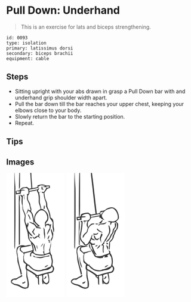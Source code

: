 # Pull Down: Underhand
> This is an exercise for lats and biceps strengthening.

``` 
id: 0093 
type: isolation 
primary: latissimus dorsi 
secondary: biceps brachii 
equipment: cable 
``` 

## Steps

 - Sitting upright with your abs drawn in grasp a Pull Down bar with and underhand grip shoulder width apart.
 - Pull the bar down till the bar reaches your upper chest, keeping your elbows close to your body.
 - Slowly return the bar to the starting position.
 - Repeat.

## Tips


## Images

<svg width="118pt" height="250pt" viewBox="0 0 118 250" xmlns="http://www.w3.org/2000/svg">
  <g fill="#FFF">
    <path d="M0 0h16.34c-.24 47.65-.02 95.3-.13 142.95 0 3.5-.2 7.08.83 10.47.89-5.75.62-11.58.83-17.38.82-30.67.68-61.35.55-92.03-.71-6.32.53-12.67-.38-18.96-.72-8.33-.92-16.7-1.29-25.05h9.42c-.1 10.92-.98 21.86-.4 32.76.96-1.78 1.8-3.7 1.72-5.77.05-9-.02-17.99 0-26.99h20.79c.66 10.34 1.46 20.67 2.18 31.01-1.53.21-3.07.43-4.6.65-1.51-1.3-2.91-2.93-4.88-3.5-2.77.41-5.48 1.3-8.32 1.14-2.42 1.39-4.77 3.12-5.83 5.81-2.72.17-5.4.7-7.99 1.55.15 2.15.3 4.31.46 6.46 3.25-.64 6.5-1.49 9.84-1.36.12-2.34.39-4.69 1.61-6.74 2.61.21 5.22.35 7.84.3-3.28-1.42-6.92-2.85-10.41-.86 3.35-2.86 7.83-4.62 12.25-4.15 5.05 1.3 4.12 7.58 4.19 11.59-1.09.34-2.18.68-3.27 1.03.23.4.68 1.21.9 1.62-.64 2.92-.96 5.97-.38 8.93 1.01 3.75 3.75 6.79 4.61 10.59.86 3.86 2.01 7.65 2.55 11.57l-4.64-1.08c-.05-1.04-.11-2.07-.16-3.1-1.21 3.94-2.76 7.78-3.8 11.78 1.63-2.27 2.88-4.78 4.01-7.33 3.59 1.82 6.35 5.11 7.25 9.06 1.09 5.36 3.67 10.55 2.86 16.15-2.97-1.06-5.9-2.24-8.94-3.07 3 3.08 7.29 4.15 10.73 6.56 1.77 1.98 3.11 4.29 4.65 6.44 2.94.17 5.86.56 8.78.87-1.43-3.56-5.74-2.48-8.67-2.87 2.22-.74 4.46-1.44 6.72-2.06-3.71-2.82-7.45-5.89-9.97-9.85-1.43-6.31 1-13.21 5.54-17.71 1.99-2.12 4.35-4.55 7.55-4.19 4.19-.17 7.58 3.04 9.32 6.58 1.69 3.54 3.13 7.65 1.89 11.57-.78 2.45-3 3.98-4.32 6.11-.42 3.6.36 7.19.92 10.74.92-1.75.57-5.09 3.2-5.17 1.82-.18 3.54.59 5.28 1.01 0 1.72.06 3.45.18 5.17-2.34 4.07-4.92 8.21-5.27 13.03 2.44-2.84 3.58-6.46 5.46-9.64 2.12-3.49 1.46-7.79 2.78-11.57-1.29.51-2.59.99-3.9 1.45l.04-1.57c-2.64-.69-5.25-.32-7.4 1.45-.06-3.66 2.65-5.89 4.67-8.51 1.84-5.61.92-12.3-2.93-16.89-2.03-2.57-4.83-4.34-7.41-6.31-.75 0-2.27.02-3.02.02-.49-4.72-2.18-9.18-3.13-13.79-.21-5.54.63-11.15-.84-16.59-.8-2.48 2.09-3.8 3.28-5.56a222.98 222.98 0 0 0-3.7 3.2c-.91-1.56-1.82-3.13-2.7-4.71 2-.88 2.33-2.87 2.63-4.77-.85-.73-1.69-1.47-2.53-2.21 1.78-1.12 3.56-2.21 5.35-3.29 3.33.12 6.71.15 9.91 1.16-1.76.6-3.54 1.18-5.32 1.75 2.34.29 4.69.41 7.01.84.26 3.6-2.97 6.12-4.27 9.24-1.7.67-3.35.23-4.99-.34.33.95.75 1.85 1.25 2.72.94.17 1.87-.31 2.81-.41.03 5.98 1.4 11.88 3.7 17.38 1.36 3.16 1.65 6.64.99 10.01 2.03 4.28 4.25 8.49 5.71 13.01.97 3.35 1.19 6.86 2.15 10.2 1.49 3.35 4.58 5.85 5.56 9.46.36 3.56-.62 7.15-.04 10.7.92 3.22 1.44 6.52 1.71 9.86 1.24-3.1 1.7-6.46.71-9.68-1.42-5.47.24-11.37-1.92-16.69-.86-2.18-3.03-3.32-4.85-4.58.12-7-2.74-13.51-5.57-19.75-1.57-3.05-.45-6.61-1.56-9.79-.76-3.54-3.18-6.47-3.79-10.05-.64-3.3-.97-6.65-1.5-9.97 1.95-2.65 3.7-5.44 5.71-8.05 1.76-.78 3.65-1.23 5.5-1.79-.07-1.58-.07-3.17-.31-4.73-1.38-.81-3.02-.25-4.51-.25-2.87.6-5.43-1.12-8.14-1.73-4.14-.79-8.45.1-12.2 1.94.11.78.33 2.33.43 3.1-3.48.94-7.03 1.62-10.6 2.09-.45-10.23-2.07-20.4-1.98-30.64H118v250H0V0m70.89 27.84v5.4c1.53.19 3.1.34 4.58-.2-.68-.43-2.06-1.28-2.74-1.71l.12-3.38c-.49-.03-1.47-.08-1.96-.11M27.6 43.07c.75 2.2 2.42 3.84 3.57 5.81-.45 5.61-.97 11.47 1.26 16.82.06 4.34-.04 8.96 2.28 12.82 1.1 2.78 2.28 5.59 2.67 8.57-.19 2.28-.8 4.51-1 6.8-.56 4.3 1.62 8.24 2.5 12.33.72 3.68 1.75 7.29 3.06 10.8 1.62 4.19 1.38 8.74 2.29 13.09.09 4.11 3.5 6.8 5.65 9.95.04.7.1 2.1.13 2.81 1.77 4.01 3.25 8.24 3.07 12.69-6.4 1.47-12.62 3.9-19.19 4.54-1.31-1.72-2.72-3.39-4.46-4.7-.08-1.11-.16-2.22-.23-3.33l1.19-1.91c6.26-1.49 12.83-1.74 18.9-3.96.12-.25.36-.74.48-.98-3.77-.89-7.92 1.16-11.86 1.46-5.57-2.13-13.21-1.07-16.52 4.37-1.51 5.53-.89 11.4.82 16.83-.12 3.79.14 7.59.53 11.37 2.62 8.43 4.78 17.04 6.57 25.69.53-.31 1.58-.93 2.11-1.24-.93-3.24-.95-6.7-2.27-9.82-4.13-10.85-5.08-22.47-7.1-33.81-.55-3.38.5-6.9 2.45-9.65 1.31-1.98 3.96-1.9 5.99-2.54-3.12 1.68-3.82 5.26-2.86 8.46 1.9 1.96 4.38 3.19 6.41 5 1.59 1.77 1.64 4.39.28 6.32-.01 3.69-.02 7.38.07 11.07.97 2.45 3.58 3.59 5.49 5.18-.87 3.78-2.41 8.45.71 11.64.23 5.66-.94 11.47.76 16.99 1.53 5.6 2.23 11.81.91 17.44-5.15 2.53-10.42-.73-14.68-3.49-3.05-2.23-6.97-2.09-10.48-3.03-2.43-.76-4.52-2.28-6.63-3.64 1.14-2.04 2.6-3.9 4.57-5.21 2.28.3 4.99 1.21 6.79-.76 2.98-2.66 7.02-3.45 10.28-5.64-.2-.81-.58-2.43-.78-3.24-.94.89-1.86 1.81-2.76 2.75-2.82 1.21-5.42 2.82-7.99 4.48-2.57.59-5.46.05-7.78 1.52-1.86 1.12-3.78 2.87-3.42 5.28-.36 2.68 2.64 3.76 4.38 5.08 3.49 2.55 8.16 1.95 11.73 4.25 3.89 2.21 7.96 4.77 12.55 4.9 2.51-.52 6.66-.91 6.8-4.23 2.19-9.17-2.94-17.9-2.96-27.01-.04-2-.24-4 .01-5.99 5.7 2.4 10.59 6.27 15.67 9.72 1.28.67 1 2.37 1.46 3.55 1.42 1.1 3.01 1.99 4.34 3.22.6 2.44.44 4.99.59 7.49.21 1.97-.37 4.7 2.14 5.4-.36-5.92-.01-11.89-.81-17.78 2.05-.63 4.11-1.24 6.19-1.79.8 2.3 1.49 4.71.96 7.15-.7 3.67.07 7.34.7 10.95l2-.78c-1.68-3.74-.61-2.9.59-1.02 1.8.88 3.65 1.66 5.51 2.41 2.1-1.23 4.71-2.55 4.91-5.32.73-5.63-.03-11.38-1.65-16.78 2.46-.59 4.96-.98 7.37-1.75 2.54-1.19 3.6-4.05 4.29-6.58.74-3.27-1.63-5.91-3.61-8.16.85-4.54 1.61-9.37.06-13.85-.75-2.03-.9-4.19-.97-6.34-2.68-2.54-3.25-6.35-3.51-9.85-.31-3.76 1.77-7.21 1.66-10.96-.02-2.58-.05-5.16.04-7.74 3.65-4.35 4.6-9.91 4.6-15.42-1.78-2.57-2.42-5.65-3.48-8.53-.35.4-1.05 1.21-1.4 1.61.97 4.35 2.61 8.56 3.16 13.02-1.16 2.4-2.29 4.82-3.38 7.25.4 3.24.25 6.54-.44 9.73-.71 3.29-.83 6.82-2.67 9.75.38 1.68.7 3.38.98 5.08-3.17 2-6.79 3.33-10.58 3.19-.56-7.02-1.33-14.31 1.24-21.04-4.23 3.92-2.99 10.41-2.4 15.53-.36.33-1.08 1-1.45 1.34.57 1.89 1.21 3.77 1.82 5.66-6.26.51-12.72-.14-18.66-2.22-1.33-1.58-2.53-3.26-3.91-4.8.71.43 1.42.87 2.12 1.33-.38-5.45-.89-10.99-3.35-15.96 5.07 4.03 3.84 11.45 8.09 16.02-.29-3.36-.98-6.69-1.8-9.96-1.44-6.18-7.51-9.44-11.08-14.21-1.53-4.27-1.15-8.99-1.94-13.42 2.2 2.41 3.9 6.38 7.85 5.77-4.35-5-10.07-9.92-10.72-16.95 1.53-2.9 3.75-7.73.79-10.28-.47 1.91-.87 3.84-1.3 5.78-1.19-2.13-2.55-4.2-3.37-6.51-.88-4.41.35-8.87.35-13.3-.92-4.76-3.6-8.95-5.19-13.5-1.19-8.71-1.07-17.53-.34-26.28.68-.18 2.05-.55 2.73-.73-.29 3.01-.67 6.16.32 9.09.21-3.47-.05-6.94-.07-10.4-.33-.05-1-.14-1.33-.18-.64.78-1.32 1.53-2.04 2.24-1.83-.86-3.55-1.93-5.37-2.82m-2.12.71c-.31 9.4-.23 18.8-.24 28.2.09 24.38-.2 48.75.14 73.12 2.77-.52 1.92-3.27 2.14-5.14-.25-26.67.53-53.35-.73-80 .04-5.32 2.54-11.72-1.31-16.18m49.58 28.67c.54-.04 1.64-.12 2.19-.17-.19-2.44.84-5.39-1.29-7.25-.46 2.45-.7 4.94-.9 7.42M43.3 83.33c1.49 4.04 3.83 7.74 4.82 11.97 1-3.89-1.06-7.41-2.67-10.79-.72-.4-1.43-.79-2.15-1.18m31.14 26.47c1.68 4.99.43 10.33 1.75 15.37.61 2.73.45 5.54.59 8.31 2.25-6.04.64-12.36.4-18.58.11-2.13-1.41-3.65-2.74-5.1m-22.77 8.83c2.31 1.97 3.35 5.4 6.41 6.39-.99-2.15-2.27-4.16-3.75-6.01 1.05-2.8 2.84-5.3 3.39-8.28-2.74 2.04-3.8 5.43-6.05 7.9m12.52 4.44c.92.82 1.14 1.74.65 2.76-3.34.83-5.98 2.99-8.78 4.87-1.1-.96-2.2-1.91-3.34-2.82.34 2.26 1.76 4.68 4.42 4.32 2.57-.7 4.53-2.71 6.43-4.47 1.52 1.49 3.09 2.93 4.77 4.24-1.24-2.24-4.12-5.19-.82-7.15-.6-.77-1.2-1.55-1.8-2.32-.38.14-1.15.43-1.53.57m19.02 8.39l.44 2.62c1.45-2.68 3.01-5.41 3.3-8.51-2.13 1.29-2.67 3.82-3.74 5.89m-35.06-1.96c-1.41 1.64 2.66 3.53 3.27 1.6-.05-1.48-2.07-2.34-3.27-1.6m36.27 5.62c-.82 1.7 3.04 2.92 3.38 1.13-.43-1.24-2.3-1.99-3.38-1.13m1.13 2.99c-.87 1.22 1.11 3.1 2.15 1.84.84-1.22-1.11-3.08-2.15-1.84M69.1 149.08c2.3-2.07 4.43-4.49 5.21-7.55-2.18 2.17-3.73 4.87-5.21 7.55m-8.08-4.02c-.24 2.93.45 5.81 1.73 8.44.04-2.91-.31-5.85-1.73-8.44m-23.76 73.17c-.39.52-1.16 1.57-1.55 2.09-1.02.08-2.04.17-3.05.26-.08.57-.23 1.71-.3 2.29 2.61.68 4.4-1.28 6.16-2.85-.32-.45-.95-1.34-1.26-1.79z"/>
    <path d="M80.16 27.25c1.79-.18 3.57-.38 5.35-.61.13.63.38 1.9.5 2.54-2.26.39-5.94 1.86-5.85-1.93zM54.89 31.91c3.6-.09 6.99-2.35 10.6-1.14-1.28 2.45-4.18 2.65-6.57 3.24-4.24.76-8.45 1.63-12.69 2.33l-.15-2.81c2.95-.47 5.91-.9 8.81-1.62zM46.67 37.85c4.16-.74 8.35-1.37 12.5-2.18.52-.41 1.54-1.22 2.05-1.63.08 2.72 1.72 4.84 2.9 7.13 1.18 4.81 1.4 9.82 1.14 14.76-.7 6.02 3.72 11.08 3.71 17.04C60.6 76.51 54.98 85.87 56.39 95c-1.31-3.23-2.02-6.65-2.62-10.07-.4-3.06-2.58-5.38-4.11-7.93 2.58-4.42-1.67-8.52-1.41-13.02-.28-4.76-5.07-8.06-4.84-12.96.14-1.92-.54-4.12.71-5.8 1.49-2.21 2.77-4.6 2.55-7.37zM20.61 36.48c2.66.28 5.35.53 7.92 1.28-1.89 2.2-4.73 3.08-7.56 2.84l-.36-4.12zM55.74 98.01c2.09 3.05 5.02 5.35 7.42 8.12-.3.53-.92 1.59-1.22 2.11-1.9-2.77-3.86-5.62-6.9-7.26.24-.99.47-1.98.7-2.97zM36.74 162c5.17-1.34 10.33-2.72 15.49-4.08-1.31 1.43-2.84 2.66-3.99 4.23-.32 1.95-.28 3.93-.35 5.9.48 0 1.42 0 1.89.01.1-1.95.13-3.91.45-5.84 1.11-.47 2.29-.71 3.45-1 1.78 1.74 3.88 3.08 6.21 3.99 5.31.92 10.78 1.81 16.14.75 3.6-1.09 7.13-2.39 10.83-3.12.8 1.47 1.65 2.92 2.57 4.33.36 3.96 2.28 7.69 1.97 11.72-.23 3.32-.44 6.77-2.26 9.67-3.27.96-6.18 2.78-9.27 4.15-2.33 1.07-5.05.62-7.35 1.79-5 2.97-11.12 1.35-16.29-.31-4.09-2.54-7.58-5.99-10.78-9.57-.37.08-1.11.23-1.47.31-2.27-2.64-5.68-4.17-7.39-7.31-1.84-5.06-1.64-10.59.15-15.62m17.03 4.34c.66 1.17.91 3.02 2.64 2.96 4.6.32 8.81 2.98 13.48 2.08 3.91-.09 7.22-2.76 11.14-2.63 1.9-.07 3.77-.44 5.62-.9l-.52-2.17c-4.43 2.19-9.48 2.05-14.18 3.28-4.21 1.2-8.59.35-12.88.22a22.372 22.372 0 0 0-5.3-2.84m23.44 23.92c2.77-.86 5.36-2.35 7.27-4.57-2.91.59-6.23 1.4-7.27 4.57z"/>
    <path d="M43.57 194.15c-3.2-1.4-2.84-6.42.04-8.03 2.79 1.96 4.49 5.09 7.49 6.79 3.86 3.33 8.88 4.97 13.92 5.26 5.64-.02 10.93-2.37 16.53-2.79 3.14-.17 5.48-2.41 7.98-4.02.68-1.11 1.38-2.2 2.1-3.29 3.65 3.14 2.58 10.34-2.58 10.95-9.12 1.46-17.67 5.12-26.67 7.05-5.81-4.63-12.12-8.69-18.81-11.92zM73.98 205.93c2.78-1.61 5.86-2.68 9.03-3.2.32 5.72 4.46 12.16.43 17.34-.76 1.87-2.79 2.04-4.48 1.47-2.76-1.73-4.36-4.78-5.03-7.89 3.27.51 6.68-1.44 6.51-5-.45-.1-1.36-.29-1.82-.38-.63 2.36-1.64 4.63-4.3 5.22-.18-2.52-.44-5.04-.34-7.56zM61.06 207.92c1.01-1.04 3.34.31 2.5 1.68-.97.98-3.3-.38-2.5-1.68z"/>
  </g>
  <g fill="#333">
    <path d="M16.34 0h.41c.37 8.35.57 16.72 1.29 25.05.91 6.29-.33 12.64.38 18.96.13 30.68.27 61.36-.55 92.03-.21 5.8.06 11.63-.83 17.38-1.03-3.39-.83-6.97-.83-10.47.11-47.65-.11-95.3.13-142.95zM26.17 0h1.32c-.02 9 .05 17.99 0 26.99.08 2.07-.76 3.99-1.72 5.77-.58-10.9.3-21.84.4-32.76z"/>
    <path d="M48.28 0h2.11c-.09 10.24 1.53 20.41 1.98 30.64 3.57-.47 7.12-1.15 10.6-2.09-.1-.77-.32-2.32-.43-3.1 3.75-1.84 8.06-2.73 12.2-1.94 2.71.61 5.27 2.33 8.14 1.73 1.49 0 3.13-.56 4.51.25.24 1.56.24 3.15.31 4.73-1.85.56-3.74 1.01-5.5 1.79-2.01 2.61-3.76 5.4-5.71 8.05.53 3.32.86 6.67 1.5 9.97.61 3.58 3.03 6.51 3.79 10.05 1.11 3.18-.01 6.74 1.56 9.79 2.83 6.24 5.69 12.75 5.57 19.75 1.82 1.26 3.99 2.4 4.85 4.58 2.16 5.32.5 11.22 1.92 16.69.99 3.22.53 6.58-.71 9.68-.27-3.34-.79-6.64-1.71-9.86-.58-3.55.4-7.14.04-10.7-.98-3.61-4.07-6.11-5.56-9.46-.96-3.34-1.18-6.85-2.15-10.2-1.46-4.52-3.68-8.73-5.71-13.01.66-3.37.37-6.85-.99-10.01-2.3-5.5-3.67-11.4-3.7-17.38-.94.1-1.87.58-2.81.41-.5-.87-.92-1.77-1.25-2.72 1.64.57 3.29 1.01 4.99.34 1.3-3.12 4.53-5.64 4.27-9.24-2.32-.43-4.67-.55-7.01-.84 1.78-.57 3.56-1.15 5.32-1.75-3.2-1.01-6.58-1.04-9.91-1.16-1.79 1.08-3.57 2.17-5.35 3.29.84.74 1.68 1.48 2.53 2.21-.3 1.9-.63 3.89-2.63 4.77.88 1.58 1.79 3.15 2.7 4.71 1.23-1.08 2.45-2.15 3.7-3.2-1.19 1.76-4.08 3.08-3.28 5.56 1.47 5.44.63 11.05.84 16.59.95 4.61 2.64 9.07 3.13 13.79.75 0 2.27-.02 3.02-.02 2.58 1.97 5.38 3.74 7.41 6.31 3.85 4.59 4.77 11.28 2.93 16.89-2.02 2.62-4.73 4.85-4.67 8.51 2.15-1.77 4.76-2.14 7.4-1.45l-.04 1.57c1.31-.46 2.61-.94 3.9-1.45-1.32 3.78-.66 8.08-2.78 11.57-1.88 3.18-3.02 6.8-5.46 9.64.35-4.82 2.93-8.96 5.27-13.03-.12-1.72-.18-3.45-.18-5.17-1.74-.42-3.46-1.19-5.28-1.01-2.63.08-2.28 3.42-3.2 5.17-.56-3.55-1.34-7.14-.92-10.74 1.32-2.13 3.54-3.66 4.32-6.11 1.24-3.92-.2-8.03-1.89-11.57-1.74-3.54-5.13-6.75-9.32-6.58-3.2-.36-5.56 2.07-7.55 4.19-4.54 4.5-6.97 11.4-5.54 17.71 2.52 3.96 6.26 7.03 9.97 9.85-2.26.62-4.5 1.32-6.72 2.06 2.93.39 7.24-.69 8.67 2.87-2.92-.31-5.84-.7-8.78-.87-1.54-2.15-2.88-4.46-4.65-6.44-3.44-2.41-7.73-3.48-10.73-6.56 3.04.83 5.97 2.01 8.94 3.07.81-5.6-1.77-10.79-2.86-16.15-.9-3.95-3.66-7.24-7.25-9.06-1.13 2.55-2.38 5.06-4.01 7.33 1.04-4 2.59-7.84 3.8-11.78.05 1.03.11 2.06.16 3.1l4.64 1.08c-.54-3.92-1.69-7.71-2.55-11.57-.86-3.8-3.6-6.84-4.61-10.59-.58-2.96-.26-6.01.38-8.93-.22-.41-.67-1.22-.9-1.62 1.09-.35 2.18-.69 3.27-1.03-.07-4.01.86-10.29-4.19-11.59-4.42-.47-8.9 1.29-12.25 4.15 3.49-1.99 7.13-.56 10.41.86-2.62.05-5.23-.09-7.84-.3-1.22 2.05-1.49 4.4-1.61 6.74-3.34-.13-6.59.72-9.84 1.36-.16-2.15-.31-4.31-.46-6.46 2.59-.85 5.27-1.38 7.99-1.55 1.06-2.69 3.41-4.42 5.83-5.81 2.84.16 5.55-.73 8.32-1.14 1.97.57 3.37 2.2 4.88 3.5 1.53-.22 3.07-.44 4.6-.65-.72-10.34-1.52-20.67-2.18-31.01m31.88 27.25c-.09 3.79 3.59 2.32 5.85 1.93-.12-.64-.37-1.91-.5-2.54-1.78.23-3.56.43-5.35.61m-25.27 4.66c-2.9.72-5.86 1.15-8.81 1.62l.15 2.81c4.24-.7 8.45-1.57 12.69-2.33 2.39-.59 5.29-.79 6.57-3.24-3.61-1.21-7 1.05-10.6 1.14m-8.22 5.94c.22 2.77-1.06 5.16-2.55 7.37-1.25 1.68-.57 3.88-.71 5.8-.23 4.9 4.56 8.2 4.84 12.96-.26 4.5 3.99 8.6 1.41 13.02 1.53 2.55 3.71 4.87 4.11 7.93.6 3.42 1.31 6.84 2.62 10.07-1.41-9.13 4.21-18.49 12.58-22.03.01-5.96-4.41-11.02-3.71-17.04.26-4.94.04-9.95-1.14-14.76-1.18-2.29-2.82-4.41-2.9-7.13-.51.41-1.53 1.22-2.05 1.63-4.15.81-8.34 1.44-12.5 2.18m-26.06-1.37l.36 4.12c2.83.24 5.67-.64 7.56-2.84-2.57-.75-5.26-1-7.92-1.28m35.13 61.53c-.23.99-.46 1.98-.7 2.97 3.04 1.64 5 4.49 6.9 7.26.3-.52.92-1.58 1.22-2.11-2.4-2.77-5.33-5.07-7.42-8.12z"/>
    <path d="M70.89 27.84c.49.03 1.47.08 1.96.11l-.12 3.38c.68.43 2.06 1.28 2.74 1.71-1.48.54-3.05.39-4.58.2v-5.4zM27.6 43.07c1.82.89 3.54 1.96 5.37 2.82.72-.71 1.4-1.46 2.04-2.24.33.04 1 .13 1.33.18.02 3.46.28 6.93.07 10.4-.99-2.93-.61-6.08-.32-9.09-.68.18-2.05.55-2.73.73-.73 8.75-.85 17.57.34 26.28 1.59 4.55 4.27 8.74 5.19 13.5 0 4.43-1.23 8.89-.35 13.3.82 2.31 2.18 4.38 3.37 6.51.43-1.94.83-3.87 1.3-5.78 2.96 2.55.74 7.38-.79 10.28.65 7.03 6.37 11.95 10.72 16.95-3.95.61-5.65-3.36-7.85-5.77.79 4.43.41 9.15 1.94 13.42 3.57 4.77 9.64 8.03 11.08 14.21.82 3.27 1.51 6.6 1.8 9.96-4.25-4.57-3.02-11.99-8.09-16.02 2.46 4.97 2.97 10.51 3.35 15.96-.7-.46-1.41-.9-2.12-1.33 1.38 1.54 2.58 3.22 3.91 4.8 5.94 2.08 12.4 2.73 18.66 2.22-.61-1.89-1.25-3.77-1.82-5.66.37-.34 1.09-1.01 1.45-1.34-.59-5.12-1.83-11.61 2.4-15.53-2.57 6.73-1.8 14.02-1.24 21.04 3.79.14 7.41-1.19 10.58-3.19-.28-1.7-.6-3.4-.98-5.08 1.84-2.93 1.96-6.46 2.67-9.75.69-3.19.84-6.49.44-9.73 1.09-2.43 2.22-4.85 3.38-7.25-.55-4.46-2.19-8.67-3.16-13.02.35-.4 1.05-1.21 1.4-1.61 1.06 2.88 1.7 5.96 3.48 8.53 0 5.51-.95 11.07-4.6 15.42-.09 2.58-.06 5.16-.04 7.74.11 3.75-1.97 7.2-1.66 10.96.26 3.5.83 7.31 3.51 9.85.07 2.15.22 4.31.97 6.34 1.55 4.48.79 9.31-.06 13.85 1.98 2.25 4.35 4.89 3.61 8.16-.69 2.53-1.75 5.39-4.29 6.58-2.41.77-4.91 1.16-7.37 1.75 1.62 5.4 2.38 11.15 1.65 16.78-.2 2.77-2.81 4.09-4.91 5.32-1.86-.75-3.71-1.53-5.51-2.41-1.2-1.88-2.27-2.72-.59 1.02l-2 .78c-.63-3.61-1.4-7.28-.7-10.95.53-2.44-.16-4.85-.96-7.15-2.08.55-4.14 1.16-6.19 1.79.8 5.89.45 11.86.81 17.78-2.51-.7-1.93-3.43-2.14-5.4-.15-2.5.01-5.05-.59-7.49-1.33-1.23-2.92-2.12-4.34-3.22-.46-1.18-.18-2.88-1.46-3.55-5.08-3.45-9.97-7.32-15.67-9.72-.25 1.99-.05 3.99-.01 5.99.02 9.11 5.15 17.84 2.96 27.01-.14 3.32-4.29 3.71-6.8 4.23-4.59-.13-8.66-2.69-12.55-4.9-3.57-2.3-8.24-1.7-11.73-4.25-1.74-1.32-4.74-2.4-4.38-5.08-.36-2.41 1.56-4.16 3.42-5.28 2.32-1.47 5.21-.93 7.78-1.52 2.57-1.66 5.17-3.27 7.99-4.48.9-.94 1.82-1.86 2.76-2.75.2.81.58 2.43.78 3.24-3.26 2.19-7.3 2.98-10.28 5.64-1.8 1.97-4.51 1.06-6.79.76-1.97 1.31-3.43 3.17-4.57 5.21 2.11 1.36 4.2 2.88 6.63 3.64 3.51.94 7.43.8 10.48 3.03 4.26 2.76 9.53 6.02 14.68 3.49 1.32-5.63.62-11.84-.91-17.44-1.7-5.52-.53-11.33-.76-16.99-3.12-3.19-1.58-7.86-.71-11.64-1.91-1.59-4.52-2.73-5.49-5.18-.09-3.69-.08-7.38-.07-11.07 1.36-1.93 1.31-4.55-.28-6.32-2.03-1.81-4.51-3.04-6.41-5-.96-3.2-.26-6.78 2.86-8.46-2.03.64-4.68.56-5.99 2.54-1.95 2.75-3 6.27-2.45 9.65 2.02 11.34 2.97 22.96 7.1 33.81 1.32 3.12 1.34 6.58 2.27 9.82-.53.31-1.58.93-2.11 1.24-1.79-8.65-3.95-17.26-6.57-25.69-.39-3.78-.65-7.58-.53-11.37-1.71-5.43-2.33-11.3-.82-16.83 3.31-5.44 10.95-6.5 16.52-4.37 3.94-.3 8.09-2.35 11.86-1.46-.12.24-.36.73-.48.98-6.07 2.22-12.64 2.47-18.9 3.96l-1.19 1.91c.07 1.11.15 2.22.23 3.33 1.74 1.31 3.15 2.98 4.46 4.7 6.57-.64 12.79-3.07 19.19-4.54.18-4.45-1.3-8.68-3.07-12.69-.03-.71-.09-2.11-.13-2.81-2.15-3.15-5.56-5.84-5.65-9.95-.91-4.35-.67-8.9-2.29-13.09a68.521 68.521 0 0 1-3.06-10.8c-.88-4.09-3.06-8.03-2.5-12.33.2-2.29.81-4.52 1-6.8-.39-2.98-1.57-5.79-2.67-8.57-2.32-3.86-2.22-8.48-2.28-12.82-2.23-5.35-1.71-11.21-1.26-16.82-1.15-1.97-2.82-3.61-3.57-5.81M36.74 162c-1.79 5.03-1.99 10.56-.15 15.62 1.71 3.14 5.12 4.67 7.39 7.31.36-.08 1.1-.23 1.47-.31 3.2 3.58 6.69 7.03 10.78 9.57 5.17 1.66 11.29 3.28 16.29.31 2.3-1.17 5.02-.72 7.35-1.79 3.09-1.37 6-3.19 9.27-4.15 1.82-2.9 2.03-6.35 2.26-9.67.31-4.03-1.61-7.76-1.97-11.72a63.18 63.18 0 0 1-2.57-4.33c-3.7.73-7.23 2.03-10.83 3.12-5.36 1.06-10.83.17-16.14-.75-2.33-.91-4.43-2.25-6.21-3.99-1.16.29-2.34.53-3.45 1-.32 1.93-.35 3.89-.45 5.84-.47-.01-1.41-.01-1.89-.01.07-1.97.03-3.95.35-5.9 1.15-1.57 2.68-2.8 3.99-4.23-5.16 1.36-10.32 2.74-15.49 4.08m6.83 32.15c6.69 3.23 13 7.29 18.81 11.92 9-1.93 17.55-5.59 26.67-7.05 5.16-.61 6.23-7.81 2.58-10.95-.72 1.09-1.42 2.18-2.1 3.29-2.5 1.61-4.84 3.85-7.98 4.02-5.6.42-10.89 2.77-16.53 2.79-5.04-.29-10.06-1.93-13.92-5.26-3-1.7-4.7-4.83-7.49-6.79-2.88 1.61-3.24 6.63-.04 8.03m30.41 11.78c-.1 2.52.16 5.04.34 7.56 2.66-.59 3.67-2.86 4.3-5.22.46.09 1.37.28 1.82.38.17 3.56-3.24 5.51-6.51 5 .67 3.11 2.27 6.16 5.03 7.89 1.69.57 3.72.4 4.48-1.47 4.03-5.18-.11-11.62-.43-17.34-3.17.52-6.25 1.59-9.03 3.2m-12.92 1.99c-.8 1.3 1.53 2.66 2.5 1.68.84-1.37-1.49-2.72-2.5-1.68z"/>
    <path d="M25.48 43.78c3.85 4.46 1.35 10.86 1.31 16.18 1.26 26.65.48 53.33.73 80-.22 1.87.63 4.62-2.14 5.14-.34-24.37-.05-48.74-.14-73.12.01-9.4-.07-18.8.24-28.2zM75.06 72.45c.2-2.48.44-4.97.9-7.42 2.13 1.86 1.1 4.81 1.29 7.25-.55.05-1.65.13-2.19.17zM43.3 83.33c.72.39 1.43.78 2.15 1.18 1.61 3.38 3.67 6.9 2.67 10.79-.99-4.23-3.33-7.93-4.82-11.97zM74.44 109.8c1.33 1.45 2.85 2.97 2.74 5.1.24 6.22 1.85 12.54-.4 18.58-.14-2.77.02-5.58-.59-8.31-1.32-5.04-.07-10.38-1.75-15.37zM51.67 118.63c2.25-2.47 3.31-5.86 6.05-7.9-.55 2.98-2.34 5.48-3.39 8.28 1.48 1.85 2.76 3.86 3.75 6.01-3.06-.99-4.1-4.42-6.41-6.39zM64.19 123.07c.38-.14 1.15-.43 1.53-.57.6.77 1.2 1.55 1.8 2.32-3.3 1.96-.42 4.91.82 7.15-1.68-1.31-3.25-2.75-4.77-4.24-1.9 1.76-3.86 3.77-6.43 4.47-2.66.36-4.08-2.06-4.42-4.32 1.14.91 2.24 1.86 3.34 2.82 2.8-1.88 5.44-4.04 8.78-4.87.49-1.02.27-1.94-.65-2.76zM83.21 131.46c1.07-2.07 1.61-4.6 3.74-5.89-.29 3.1-1.85 5.83-3.3 8.51l-.44-2.62zM48.15 129.5c1.2-.74 3.22.12 3.27 1.6-.61 1.93-4.68.04-3.27-1.6zM84.42 135.12c1.08-.86 2.95-.11 3.38 1.13-.34 1.79-4.2.57-3.38-1.13zM85.55 138.11c1.04-1.24 2.99.62 2.15 1.84-1.04 1.26-3.02-.62-2.15-1.84zM69.1 149.08c1.48-2.68 3.03-5.38 5.21-7.55-.78 3.06-2.91 5.48-5.21 7.55zM61.02 145.06c1.42 2.59 1.77 5.53 1.73 8.44-1.28-2.63-1.97-5.51-1.73-8.44zM53.77 166.34c1.88.71 3.67 1.65 5.3 2.84 4.29.13 8.67.98 12.88-.22 4.7-1.23 9.75-1.09 14.18-3.28l.52 2.17c-1.85.46-3.72.83-5.62.9-3.92-.13-7.23 2.54-11.14 2.63-4.67.9-8.88-1.76-13.48-2.08-1.73.06-1.98-1.79-2.64-2.96zM77.21 190.26c1.04-3.17 4.36-3.98 7.27-4.57-1.91 2.22-4.5 3.71-7.27 4.57zM37.26 218.23c.31.45.94 1.34 1.26 1.79-1.76 1.57-3.55 3.53-6.16 2.85.07-.58.22-1.72.3-2.29 1.01-.09 2.03-.18 3.05-.26.39-.52 1.16-1.57 1.55-2.09z"/>
  </g>
</svg>

<svg width="118pt" height="250pt" viewBox="0 0 118 250" xmlns="http://www.w3.org/2000/svg">
  <g fill="#FFF">
    <path d="M0 0h16.3c-.31 47.67-.03 95.34-.16 143.01-.03 3.49-.19 7.05.91 10.41.24-1.45.41-2.9.52-4.36 1.17-35.66.99-71.34.97-107.01C18.91 28 16.96 14.04 16.75 0h9.33c-.74 28.88-1.18 57.78-.8 86.66.18.13.54.39.72.51.19-.13.55-.41.73-.55.97-6.82.68-13.74.81-20.61-.08-22 .16-44.01-.12-66.01h22.14c-.21 4.99.79 9.91 1.28 14.86 2.73 22.47 4.84 45.03 7.93 67.46-3.06.55-6.13 1.04-9.17 1.67-1.89-1.34-3.63-2.9-5.62-4.09-4.88.59-10.12.74-14.32 3.63-.34 1.32-.69 2.63-1.04 3.94-2.7.48-5.38 1.07-8.07 1.59.23 2.11.52 4.22.84 6.33 3.09-.34 6.19-.71 9.28-1.09-.09-1.47-.18-2.95-.26-4.42 2.61-.39 5.23-.61 7.86-.79.13-.43.4-1.3.53-1.73-2.71.05-5.43.09-8.14-.14 3.06-4.25 8.45-5.06 13.33-4.83 4.06 2.01 5.04 8.12 2 11.41-2.76 2.64-6.88 2.52-10.4 1.98-.69.57-1.39 1.14-2.09 1.71.78.11 2.34.31 3.12.42-.07 2.1-.12 4.2-.17 6.3.36-2.08.7-4.16 1.03-6.24 1.7-.55 3.42-1.06 5.15-1.52-.64 2.52-1.45 5.02-1.76 7.61-.38 2.37 1.27 4.35 2.39 6.26-.84 2.76-1.62 5.54-2.43 8.31-3.58 3.28-8.86 6.52-7.64 12.21 1.01-1.21 1.85-2.54 2.57-3.94 1.71-4.02 6.89-5.68 7.27-10.42.97-6.61 5.98-13.11 13.11-13.28l.16-1.56c-1.94.3-4.03.03-5.89.75-2.76 1.74-4.57 4.57-6.65 7-.88-3.54-.7-7.18-.15-10.76 2.52-2.7 5.17-5.39 6.6-8.88 5.55-.33 10.98-1.59 16.43-2.61l-.12 3.23c.7-.01 2.1-.05 2.79-.06.36.54 1.07 1.63 1.42 2.17 1.96.87 3.89 1.81 5.84 2.7-2.26-3.23-6.36-6.68-4.92-11.1 2.67-4.88 6.74-9.41 12.2-11.12 3.46-1.15 7.4-2.71 10.96-1.18 5.59 4.19 9.07 11.17 8.81 18.17-.17 4.49-4.98 6.52-8.59 7.83-4.04.26-8.11-1.57-12.07-.04 1.9.59 3.82 1.12 5.74 1.64-.2 2.06-.34 4.12-.35 6.19 1.34-1.84 2.35-3.89 3.3-5.95 3.12.64 8.07-2.03 9.56 2.08 1.35 4.3.85 9.43-1.8 13.18-3.38.23-2.51 3.77-3.16 6.08-.44 1.99-1.78 3.6-2.83 5.3-.26 2.22-.25 4.67-1.66 6.54-1.53 2.34-4.06 3.92-5.34 6.43-.62 4.87-.39 9.81-.99 14.69l1.67-.13c.32-4.73 1.11-9.47.58-14.22 4.2-3.2 7.77-7.61 8.06-13.11 1.36-2.31 2.42-4.78 3.21-7.33.96-3.34 4.14-5.61 4.72-9.09.39-2.61.98-5.38.3-7.98-1.12-1.54-2.64-2.73-3.99-4.05 2.02-2.23 4.75-4.13 5.64-7.14.4-6.24-1.81-12.28-5.29-17.41-2.86-2.47-6.3-4.84-10.3-4.27-4.31.75-8.98 1.89-11.92 5.4-2.74 1.27-5.7 1.87-8.71 1.89-1.03 1.26-2.03 2.54-3 3.84 2.73-1.06 5.49-2.07 8.38-2.58-1.95 2.24-3.91 4.47-5.7 6.84-.31-1.38-.63-2.75-.94-4.13-2.28.61-4.58 1.19-6.88 1.75-3.55-27.36-6.02-54.86-9.75-82.19l.63-.01H118v250H0V0m64.92 101.04c1.14.15 3.4.47 4.54.63 2.08-2.08 3.24-4.79 3.85-7.64-2.79 2.36-5 5.33-8.39 7.01m-39.44-5.15c-.69 16.27-.17 32.59-.28 48.89.9-.28 1.81-.56 2.72-.84-.38-.36-1.14-1.07-1.52-1.42.35-1.85.82-3.73.54-5.63-.91-6.28-.5-12.64-.89-18.96 1.06-5.97.91-12.04.78-18.08.07-1.46-.67-2.74-1.35-3.96m2.6.37c.79 1.28 1.61 2.53 2.47 3.76-.39 6.7-.94 13.42-2.54 19.96-.85 4.57-1.3 9.36-.31 13.95 1.67 3.16 4.16 5.8 6.64 8.35.73 1.51 1.56 3.25 3.48 3.39 3.45 1.56 6.4-1.77 8.44-4.15.9.69 2.27.99 2.76 2.11 1.78 5.01 3.22 10.16 5.36 15.03 1.44 2.68 2.91 6.28 6.52 6.25-4.29-6.16-6.7-13.25-9.71-20.06 2.04-.07 4.09-.22 6.12-.45.08-.56.25-1.69.33-2.26-1.65.09-3.29.22-4.93.38-1.63-1.07-3.33-2.11-4.69-3.53.68-2.03 1.64-3.93 2.47-5.9 2.03 1.95 4.64 2.72 7.44 2.03-2-1.78-5.02-2.06-6.75-4.1.03-2.53 1.06-4.89 1.46-7.36-2.99 3.54-3.03 8.56-5.88 12.22-1.96 3.56-3.96 9.19-9.16 7.9-.41-.96-.83-1.92-1.24-2.88-4.94-3.48-8.86-9.6-7.18-15.8 1.46-8.85 3.88-17.65 3.38-26.7-.19-2.36-2.87-1.73-4.48-2.14m47.97 4.99c-2.86.21-5.7.61-8.41 1.58a28.82 28.82 0 0 0-3.92 2.44c2.1.81 3.52-.86 5.08-1.78 2.28-.02 4.57.15 6.85-.08 2.35-.58 4.05-2.51 5.56-4.28-1.87.33-3.47 1.33-5.16 2.12m21.1-.06c.32 2.23 1.02 4.52.54 6.78-.92 2.15-2.52 3.92-3.97 5.73-.35 2.1-.63 4.22-1.19 6.28-.89 2.03-2.9 3.36-3.65 5.48-1.11 2.84-2.08 5.9-4.3 8.11-1.94 1.9-3.84 3.92-4.78 6.52 3.48-2.15 6.71-4.97 8.58-8.66 1.59-3.03 2.58-6.4 4.87-9.02 1.86-1.94 1.66-4.71 2.1-7.16 1.36-3.19 4.26-5.66 4.88-9.18-.01-1.6-.31-3.17-.54-4.75-.63-.03-1.91-.1-2.54-.13m-38.85 1.12c.9 1.71 5.08 1.6 6.19.14-1.94-.43-4.27-.78-6.19-.14m26.43 3.57c.94 5.52 2.83 11.5.01 16.82-3.33 5.95-6.97 11.75-10.18 17.78-1.55 2.05-3.65 3.74-4.49 6.26l1.8-1.4c.62.61 1.24 1.23 1.85 1.85-.72 4.38-.78 8.83-.03 13.22.44-.02 1.32-.05 1.77-.06-1.5-4.35-.18-8.85.09-13.26-.45-1.09-1.11-2.07-1.71-3.07.92-.76 1.82-1.53 2.71-2.31l-.32-2.56c2.06-1.89 4.02-3.97 5.07-6.6 1.92-4.68 5.57-8.52 6.76-13.52 1.28-4.58-.31-9.33-2.18-13.5-.29.08-.87.26-1.15.35m-23.68 6.7c2.15 4.73 7.49 6.56 12.11 7.96-2.75-3.47-8-3.92-9.99-8.19-.53.06-1.59.17-2.12.23m-.95 10.09c-1.99-.1-3.97-.33-5.91-.78 1.24 4.24 1.19 8.92 4.23 12.45 1.34.29 2.68.63 4.01 1.02 1.82-.94 3.12-2.49 3.76-4.44-1.5.67-2.95 1.47-4.46 2.13-3.09-.65-3.61-4.14-4.7-6.56l-.6.36c-.31-.67-.94-2-1.26-2.67 3.41.6 8.64.53 9.02-4.03-1.39.8-2.75 1.63-4.09 2.52m10.23-.53c-.65 2.52-1.49 4.99-2.59 7.36-1.42 2.8.52 5.77 1.52 8.39.34 1.08.68 2.17 1.07 3.24-.05-2.86-.92-5.63-1.01-8.47.61-2.8 2.17-5.28 3.38-7.86-.12-.51-.37-1.53-.49-2.05-.47-.15-1.41-.46-1.88-.61m11.02 19.05c-2.76 1.1 1.16 3.66 2.35 1.7 1.04-1.47-1.27-2.33-2.35-1.7m-35.29.84c-1.28 4.08-.16 8.45 2.94 11.4-1.25-3.72-1.03-7.92-2.94-11.4m11.52 5.42c2.49.94 4.48.11 5.36-2.37-1.89.55-3.7 1.32-5.36 2.37m3.54 5.52c3.56-1.36 6.62-4.31 6.94-8.28-3.06 2.01-4.69 5.48-6.94 8.28m18.2-7.85c.28.33.82 1 1.09 1.34.93 2.81 1.86 5.63 2.9 8.41.49-1.93 1.33-3.95.48-5.91-.43-2.19-2.75-2.91-4.47-3.84m-57.9 5.76c-1.08 3.15-.76 6.61-.89 9.89 2.02 6.91.83 14.32 3.08 21.18 1.91 7.66 4.23 15.21 5.65 22.98.55-.31 1.66-.93 2.21-1.24-.87-3.22-1.01-6.63-2.25-9.75-4.14-10.87-5.08-22.52-7.12-33.89-.71-4.98 1.72-12.26 7.86-11.82 2-.06-1.25 1.22-1.49 1.07-1.41 2.15-1.51 4.81-.82 7.23 2.47 2.48 5.99 3.91 7.72 7.13-2.25 4.07-.66 8.88-1.1 13.29-.47 3.51 3.33 5.13 5.56 7.02-.97 3.87-2.25 8.5.76 11.84-.04 3.72-.22 7.44-.21 11.16.09 4.45 2.14 8.56 2.36 12.99.09 3.19.3 6.41-.1 9.58-4.81 3.19-10.34-.03-14.48-2.76-2.69-2.02-6.06-2.47-9.28-2.98-3.16-.4-5.77-2.35-8.36-4.03 1.32-1.75 2.29-4.26 4.64-4.82 1.61-.03 3.21.14 4.82.07 2.35-1.26 4.32-3.19 6.85-4.14 2.53-1.17 7.13-2.06 4.59-5.89-1 .87-1.96 1.77-2.9 2.7-2.78 1.22-5.34 2.84-7.93 4.39-2.57.69-5.47.16-7.82 1.6-1.86 1.13-3.73 2.93-3.44 5.32-.34 2.69 2.62 3.79 4.39 5.12 3.49 2.5 8.12 1.98 11.71 4.24 3.38 1.97 6.85 3.97 10.72 4.78 2.94.33 6.36-.36 8.44-2.61 1.65-5.49.69-11.33-.82-16.74-1.57-5.83-1.66-11.87-1.57-17.86 5.3 2.91 10.37 6.19 15.21 9.79 1.31.72 1.24 2.31 1.57 3.57 1.43 1.11 3.01 2.02 4.34 3.26.93 3.75.26 7.69.95 11.48.44.38 1.34 1.12 1.78 1.49-.2-5.96.11-11.97-.72-17.88 1.95-.61 3.88-1.29 5.89-1.7 1.25 2.1 1.64 4.55 1.16 6.95-.75 3.7.08 7.4.71 11.04l2.06-.74c-1.66-3.94-.61-2.92.55-.96 3.06 1.92 7.5 3.05 9.65-.74 2.31-6.12.68-12.97-.69-19.16 2.42-.49 4.88-.85 7.24-1.63 2.75-1.48 4.11-4.73 4.37-7.7.19-2.91-2.01-5.04-3.65-7.15 1.8-8.19.95-17.22-4.09-24.13-.06-1.12-.12-2.23-.17-3.35-1.09-1.04-2.17-2.09-3.26-3.13.08 2.25 2.66 5.7-.3 6.98-4.18 1.91-8.77 2.67-12.93 4.63-3.86.98-7.95.98-11.89.74-4.98-4.3-5.51-12.15-11.27-15.52 1.74 5.2 4.99 9.71 7.48 14.57 1.15 2.65 4.18 3.07 6.56 4.08 3.48 1.69 7.41.45 11.08.25-.13-.44-.38-1.31-.5-1.74 1.61-.71 3.23-1.42 4.87-2.07-.71 1.02-1.46 2-2.2 2.99 2.41-.13 4.81-.37 7.19-.8.1-.37.32-1.11.42-1.48-.38-.36-1.15-1.09-1.54-1.45 1.44-1.13 2.98-2.12 4.42-3.26.67 2.31 2.2 4.1 3.69 5.91 1.05 6.4 2.3 13.53-1.09 19.46-5.56 1.81-10.4 5.74-16.5 5.73-4.78 3.41-11.22 1.45-16.38-.13-3.77-2.28-6.84-5.54-10.05-8.53 0-.64 0-1.91-.01-2.54-.22.58-.68 1.74-.9 2.32-2.22-1.64-4.4-3.33-6.37-5.26-.81-.82-1.61-1.63-2.43-2.43-1.22-5.14-1.85-10.61.3-15.61 2.97-.77 5.96-1.6 8.59-3.25 1.52-.8 4.17.46 4.3-2.16-5.31.86-10.35 3-15.75 3.41-1.32-1.83-2.8-3.53-4.64-4.85.12-1.67.32-3.34.72-4.96 4.53-.97 9.24-1.31 13.57-3.08-3.95-.65-8.02.17-11.92-.84-3.94-1.41-7.98 1.43-10.2 4.53m5.1 17.81c-.6 7.87.79 15.95 5.12 22.66-.2-6.11-4.29-11.27-4.33-17.39-.1-1.78-.34-3.55-.79-5.27m50.63 21.6c2.83-.81 5.45-2.34 7.35-4.62-2.96.56-6.3 1.42-7.35 4.62M32.6 220.88l-.24 2.06c2.92.71 5.9-1.61 5.91-4.63-1.81 1.03-3.68 1.94-5.67 2.57z"/>
    <path d="M48.9 85.82c5.88-.86 11.83-1.55 17.53-3.26.32.68.95 2.04 1.27 2.71-5.9 1.12-11.8 2.25-17.68 3.41-.38-.96-.75-1.91-1.12-2.86zM22.12 90.66c1.89-.2 3.78-.37 5.67-.53-.04.58-.13 1.73-.18 2.31-1.3.24-2.59.48-3.89.74-.53-.84-1.07-1.68-1.6-2.52zM42.2 193.5c-.56-2.03-1.35-4.36-.07-6.3 2.42-1.76 4.23 1.58 5.68 3.08 3.75 3.42 8.1 6.58 13.24 7.41 6.72 1.71 13.22-1.55 19.83-2.17 4.54-.36 8.49-3.44 10.75-7.27 3.93 3.3 2.18 10.69-3.27 10.89-8.88 1.41-17.19 5-25.94 6.91-6.24-4.9-12.94-9.35-20.22-12.55zM73.99 205.78c2.9-1.23 5.82-2.5 8.95-3.07.69 3.76 1.46 7.5 2.18 11.25.68 2.94-1.18 5.65-3.08 7.68-4.64 1.02-7.11-4.31-8.11-7.96 3.34.5 6.83-1.47 6.53-5.14-.5-.06-1.5-.17-1.99-.22-.41 2.42-1.72 4.36-4.13 5.2-.2-2.57-.3-5.16-.35-7.74zM61.17 207.97c.98-1.13 3.26.28 2.43 1.64-.95 1.1-3.22-.33-2.43-1.64z"/>
  </g>
  <g fill="#333">
    <path d="M16.3 0h.45c.21 14.04 2.16 28 1.79 42.05.02 35.67.2 71.35-.97 107.01-.11 1.46-.28 2.91-.52 4.36-1.1-3.36-.94-6.92-.91-10.41.13-47.67-.15-95.34.16-143.01zM26.08 0h1.34c.28 22 .04 44.01.12 66.01-.13 6.87.16 13.79-.81 20.61-.18.14-.54.42-.73.55-.18-.12-.54-.38-.72-.51-.38-28.88.06-57.78.8-86.66z"/>
    <path d="M49.56 0h2.58l-.63.01c3.73 27.33 6.2 54.83 9.75 82.19 2.3-.56 4.6-1.14 6.88-1.75.31 1.38.63 2.75.94 4.13 1.79-2.37 3.75-4.6 5.7-6.84-2.89.51-5.65 1.52-8.38 2.58.97-1.3 1.97-2.58 3-3.84 3.01-.02 5.97-.62 8.71-1.89 2.94-3.51 7.61-4.65 11.92-5.4 4-.57 7.44 1.8 10.3 4.27 3.48 5.13 5.69 11.17 5.29 17.41-.89 3.01-3.62 4.91-5.64 7.14 1.35 1.32 2.87 2.51 3.99 4.05.68 2.6.09 5.37-.3 7.98-.58 3.48-3.76 5.75-4.72 9.09-.79 2.55-1.85 5.02-3.21 7.33-.29 5.5-3.86 9.91-8.06 13.11.53 4.75-.26 9.49-.58 14.22l-1.67.13c.6-4.88.37-9.82.99-14.69 1.28-2.51 3.81-4.09 5.34-6.43 1.41-1.87 1.4-4.32 1.66-6.54 1.05-1.7 2.39-3.31 2.83-5.3.65-2.31-.22-5.85 3.16-6.08 2.65-3.75 3.15-8.88 1.8-13.18-1.49-4.11-6.44-1.44-9.56-2.08-.95 2.06-1.96 4.11-3.3 5.95.01-2.07.15-4.13.35-6.19-1.92-.52-3.84-1.05-5.74-1.64 3.96-1.53 8.03.3 12.07.04 3.61-1.31 8.42-3.34 8.59-7.83.26-7-3.22-13.98-8.81-18.17-3.56-1.53-7.5.03-10.96 1.18-5.46 1.71-9.53 6.24-12.2 11.12-1.44 4.42 2.66 7.87 4.92 11.1-1.95-.89-3.88-1.83-5.84-2.7-.35-.54-1.06-1.63-1.42-2.17-.69.01-2.09.05-2.79.06l.12-3.23c-5.45 1.02-10.88 2.28-16.43 2.61-1.43 3.49-4.08 6.18-6.6 8.88-.55 3.58-.73 7.22.15 10.76 2.08-2.43 3.89-5.26 6.65-7 1.86-.72 3.95-.45 5.89-.75l-.16 1.56c-7.13.17-12.14 6.67-13.11 13.28-.38 4.74-5.56 6.4-7.27 10.42-.72 1.4-1.56 2.73-2.57 3.94-1.22-5.69 4.06-8.93 7.64-12.21.81-2.77 1.59-5.55 2.43-8.31-1.12-1.91-2.77-3.89-2.39-6.26.31-2.59 1.12-5.09 1.76-7.61-1.73.46-3.45.97-5.15 1.52-.33 2.08-.67 4.16-1.03 6.24.05-2.1.1-4.2.17-6.3-.78-.11-2.34-.31-3.12-.42.7-.57 1.4-1.14 2.09-1.71 3.52.54 7.64.66 10.4-1.98 3.04-3.29 2.06-9.4-2-11.41-4.88-.23-10.27.58-13.33 4.83 2.71.23 5.43.19 8.14.14-.13.43-.4 1.3-.53 1.73-2.63.18-5.25.4-7.86.79.08 1.47.17 2.95.26 4.42-3.09.38-6.19.75-9.28 1.09-.32-2.11-.61-4.22-.84-6.33 2.69-.52 5.37-1.11 8.07-1.59.35-1.31.7-2.62 1.04-3.94 4.2-2.89 9.44-3.04 14.32-3.63 1.99 1.19 3.73 2.75 5.62 4.09 3.04-.63 6.11-1.12 9.17-1.67-3.09-22.43-5.2-44.99-7.93-67.46-.49-4.95-1.49-9.87-1.28-14.86m-.66 85.82c.37.95.74 1.9 1.12 2.86 5.88-1.16 11.78-2.29 17.68-3.41-.32-.67-.95-2.03-1.27-2.71-5.7 1.71-11.65 2.4-17.53 3.26m-26.78 4.84c.53.84 1.07 1.68 1.6 2.52 1.3-.26 2.59-.5 3.89-.74.05-.58.14-1.73.18-2.31-1.89.16-3.78.33-5.67.53z"/>
    <path d="M64.92 101.04c3.39-1.68 5.6-4.65 8.39-7.01-.61 2.85-1.77 5.56-3.85 7.64-1.14-.16-3.4-.48-4.54-.63zM25.48 95.89c.68 1.22 1.42 2.5 1.35 3.96.13 6.04.28 12.11-.78 18.08.39 6.32-.02 12.68.89 18.96.28 1.9-.19 3.78-.54 5.63.38.35 1.14 1.06 1.52 1.42-.91.28-1.82.56-2.72.84.11-16.3-.41-32.62.28-48.89z"/>
    <path d="M28.08 96.26c1.61.41 4.29-.22 4.48 2.14.5 9.05-1.92 17.85-3.38 26.7-1.68 6.2 2.24 12.32 7.18 15.8.41.96.83 1.92 1.24 2.88 5.2 1.29 7.2-4.34 9.16-7.9 2.85-3.66 2.89-8.68 5.88-12.22-.4 2.47-1.43 4.83-1.46 7.36 1.73 2.04 4.75 2.32 6.75 4.1-2.8.69-5.41-.08-7.44-2.03-.83 1.97-1.79 3.87-2.47 5.9 1.36 1.42 3.06 2.46 4.69 3.53 1.64-.16 3.28-.29 4.93-.38-.08.57-.25 1.7-.33 2.26-2.03.23-4.08.38-6.12.45 3.01 6.81 5.42 13.9 9.71 20.06-3.61.03-5.08-3.57-6.52-6.25-2.14-4.87-3.58-10.02-5.36-15.03-.49-1.12-1.86-1.42-2.76-2.11-2.04 2.38-4.99 5.71-8.44 4.15-1.92-.14-2.75-1.88-3.48-3.39-2.48-2.55-4.97-5.19-6.64-8.35-.99-4.59-.54-9.38.31-13.95 1.6-6.54 2.15-13.26 2.54-19.96-.86-1.23-1.68-2.48-2.47-3.76zM76.05 101.25c1.69-.79 3.29-1.79 5.16-2.12-1.51 1.77-3.21 3.7-5.56 4.28-2.28.23-4.57.06-6.85.08-1.56.92-2.98 2.59-5.08 1.78a28.82 28.82 0 0 1 3.92-2.44c2.71-.97 5.55-1.37 8.41-1.58zM97.15 101.19c.63.03 1.91.1 2.54.13.23 1.58.53 3.15.54 4.75-.62 3.52-3.52 5.99-4.88 9.18-.44 2.45-.24 5.22-2.1 7.16-2.29 2.62-3.28 5.99-4.87 9.02-1.87 3.69-5.1 6.51-8.58 8.66.94-2.6 2.84-4.62 4.78-6.52 2.22-2.21 3.19-5.27 4.3-8.11.75-2.12 2.76-3.45 3.65-5.48.56-2.06.84-4.18 1.19-6.28 1.45-1.81 3.05-3.58 3.97-5.73.48-2.26-.22-4.55-.54-6.78zM58.3 102.31c1.92-.64 4.25-.29 6.19.14-1.11 1.46-5.29 1.57-6.19-.14z"/>
    <path d="M84.73 105.88c.28-.09.86-.27 1.15-.35 1.87 4.17 3.46 8.92 2.18 13.5-1.19 5-4.84 8.84-6.76 13.52-1.05 2.63-3.01 4.71-5.07 6.6l.32 2.56c-.89.78-1.79 1.55-2.71 2.31.6 1 1.26 1.98 1.71 3.07-.27 4.41-1.59 8.91-.09 13.26-.45.01-1.33.04-1.77.06-.75-4.39-.69-8.84.03-13.22-.61-.62-1.23-1.24-1.85-1.85l-1.8 1.4c.84-2.52 2.94-4.21 4.49-6.26 3.21-6.03 6.85-11.83 10.18-17.78 2.82-5.32.93-11.3-.01-16.82zM61.05 112.58c.53-.06 1.59-.17 2.12-.23 1.99 4.27 7.24 4.72 9.99 8.19-4.62-1.4-9.96-3.23-12.11-7.96zM60.1 122.67c1.34-.89 2.7-1.72 4.09-2.52-.38 4.56-5.61 4.63-9.02 4.03.32.67.95 2 1.26 2.67l.6-.36c1.09 2.42 1.61 5.91 4.7 6.56 1.51-.66 2.96-1.46 4.46-2.13-.64 1.95-1.94 3.5-3.76 4.44-1.33-.39-2.67-.73-4.01-1.02-3.04-3.53-2.99-8.21-4.23-12.45 1.94.45 3.92.68 5.91.78zM70.33 122.14c.47.15 1.41.46 1.88.61.12.52.37 1.54.49 2.05-1.21 2.58-2.77 5.06-3.38 7.86.09 2.84.96 5.61 1.01 8.47-.39-1.07-.73-2.16-1.07-3.24-1-2.62-2.94-5.59-1.52-8.39 1.1-2.37 1.94-4.84 2.59-7.36z"/>
    <path d="M81.35 141.19c1.08-.63 3.39.23 2.35 1.7-1.19 1.96-5.11-.6-2.35-1.7zM46.06 142.03c1.91 3.48 1.69 7.68 2.94 11.4-3.1-2.95-4.22-7.32-2.94-11.4zM57.58 147.45c1.66-1.05 3.47-1.82 5.36-2.37-.88 2.48-2.87 3.31-5.36 2.37zM61.12 152.97c2.25-2.8 3.88-6.27 6.94-8.28-.32 3.97-3.38 6.92-6.94 8.28zM79.32 145.12c1.72.93 4.04 1.65 4.47 3.84.85 1.96.01 3.98-.48 5.91-1.04-2.78-1.97-5.6-2.9-8.41a70.7 70.7 0 0 0-1.09-1.34z"/>
    <path d="M21.42 150.88c2.22-3.1 6.26-5.94 10.2-4.53 3.9 1.01 7.97.19 11.92.84-4.33 1.77-9.04 2.11-13.57 3.08-.4 1.62-.6 3.29-.72 4.96 1.84 1.32 3.32 3.02 4.64 4.85 5.4-.41 10.44-2.55 15.75-3.41-.13 2.62-2.78 1.36-4.3 2.16-2.63 1.65-5.62 2.48-8.59 3.25-2.15 5-1.52 10.47-.3 15.61.82.8 1.62 1.61 2.43 2.43 1.97 1.93 4.15 3.62 6.37 5.26.22-.58.68-1.74.9-2.32.01.63.01 1.9.01 2.54 3.21 2.99 6.28 6.25 10.05 8.53 5.16 1.58 11.6 3.54 16.38.13 6.1.01 10.94-3.92 16.5-5.73 3.39-5.93 2.14-13.06 1.09-19.46-1.49-1.81-3.02-3.6-3.69-5.91-1.44 1.14-2.98 2.13-4.42 3.26.39.36 1.16 1.09 1.54 1.45-.1.37-.32 1.11-.42 1.48-2.38.43-4.78.67-7.19.8.74-.99 1.49-1.97 2.2-2.99-1.64.65-3.26 1.36-4.87 2.07.12.43.37 1.3.5 1.74-3.67.2-7.6 1.44-11.08-.25-2.38-1.01-5.41-1.43-6.56-4.08-2.49-4.86-5.74-9.37-7.48-14.57 5.76 3.37 6.29 11.22 11.27 15.52 3.94.24 8.03.24 11.89-.74 4.16-1.96 8.75-2.72 12.93-4.63 2.96-1.28.38-4.73.3-6.98 1.09 1.04 2.17 2.09 3.26 3.13.05 1.12.11 2.23.17 3.35 5.04 6.91 5.89 15.94 4.09 24.13 1.64 2.11 3.84 4.24 3.65 7.15-.26 2.97-1.62 6.22-4.37 7.7-2.36.78-4.82 1.14-7.24 1.63 1.37 6.19 3 13.04.69 19.16-2.15 3.79-6.59 2.66-9.65.74-1.16-1.96-2.21-2.98-.55.96l-2.06.74c-.63-3.64-1.46-7.34-.71-11.04.48-2.4.09-4.85-1.16-6.95-2.01.41-3.94 1.09-5.89 1.7.83 5.91.52 11.92.72 17.88-.44-.37-1.34-1.11-1.78-1.49-.69-3.79-.02-7.73-.95-11.48-1.33-1.24-2.91-2.15-4.34-3.26-.33-1.26-.26-2.85-1.57-3.57-4.84-3.6-9.91-6.88-15.21-9.79-.09 5.99 0 12.03 1.57 17.86 1.51 5.41 2.47 11.25.82 16.74-2.08 2.25-5.5 2.94-8.44 2.61-3.87-.81-7.34-2.81-10.72-4.78-3.59-2.26-8.22-1.74-11.71-4.24-1.77-1.33-4.73-2.43-4.39-5.12-.29-2.39 1.58-4.19 3.44-5.32 2.35-1.44 5.25-.91 7.82-1.6 2.59-1.55 5.15-3.17 7.93-4.39.94-.93 1.9-1.83 2.9-2.7 2.54 3.83-2.06 4.72-4.59 5.89-2.53.95-4.5 2.88-6.85 4.14-1.61.07-3.21-.1-4.82-.07-2.35.56-3.32 3.07-4.64 4.82 2.59 1.68 5.2 3.63 8.36 4.03 3.22.51 6.59.96 9.28 2.98 4.14 2.73 9.67 5.95 14.48 2.76.4-3.17.19-6.39.1-9.58-.22-4.43-2.27-8.54-2.36-12.99-.01-3.72.17-7.44.21-11.16-3.01-3.34-1.73-7.97-.76-11.84-2.23-1.89-6.03-3.51-5.56-7.02.44-4.41-1.15-9.22 1.1-13.29-1.73-3.22-5.25-4.65-7.72-7.13-.69-2.42-.59-5.08.82-7.23.24.15 3.49-1.13 1.49-1.07-6.14-.44-8.57 6.84-7.86 11.82 2.04 11.37 2.98 23.02 7.12 33.89 1.24 3.12 1.38 6.53 2.25 9.75-.55.31-1.66.93-2.21 1.24-1.42-7.77-3.74-15.32-5.65-22.98-2.25-6.86-1.06-14.27-3.08-21.18.13-3.28-.19-6.74.89-9.89M42.2 193.5c7.28 3.2 13.98 7.65 20.22 12.55 8.75-1.91 17.06-5.5 25.94-6.91 5.45-.2 7.2-7.59 3.27-10.89-2.26 3.83-6.21 6.91-10.75 7.27-6.61.62-13.11 3.88-19.83 2.17-5.14-.83-9.49-3.99-13.24-7.41-1.45-1.5-3.26-4.84-5.68-3.08-1.28 1.94-.49 4.27.07 6.3m31.79 12.28c.05 2.58.15 5.17.35 7.74 2.41-.84 3.72-2.78 4.13-5.2.49.05 1.49.16 1.99.22.3 3.67-3.19 5.64-6.53 5.14 1 3.65 3.47 8.98 8.11 7.96 1.9-2.03 3.76-4.74 3.08-7.68-.72-3.75-1.49-7.49-2.18-11.25-3.13.57-6.05 1.84-8.95 3.07m-12.82 2.19c-.79 1.31 1.48 2.74 2.43 1.64.83-1.36-1.45-2.77-2.43-1.64z"/>
    <path d="M26.52 168.69c.45 1.72.69 3.49.79 5.27.04 6.12 4.13 11.28 4.33 17.39-4.33-6.71-5.72-14.79-5.12-22.66zM77.15 190.29c1.05-3.2 4.39-4.06 7.35-4.62-1.9 2.28-4.52 3.81-7.35 4.62zM32.6 220.88c1.99-.63 3.86-1.54 5.67-2.57-.01 3.02-2.99 5.34-5.91 4.63l.24-2.06z"/>
  </g>
</svg>
